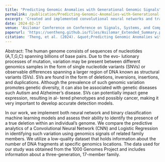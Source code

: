 ```yaml
---
title: "Predicting Genomic Anomalies with Generational Genomic Signals"
permalink: /publication/Predicting-Genomic-Anomalies-with-Generational-Genomic-Signals
excerpt: 'Created and implemented convolutional neural networks and transformer architecture using PyTorch to predict structural variants (SVs) within an individual’s genome. This project utilized low-quality observation signal data from nine related family members that were transformed into a 3x3 image and fed through the architecture. The results indicate 67.87% accuracy. The abstract is under review for the Asilomar Conference on Conference on Signals, Systems, and Computers. (Research Advisor: Dr. Mario Banuelos, Department of Mathematics)'
date: 2024-02-17
venue: 'Asilomar Conference on Conference on Signals, Systems, and Computers'
paperurl: 'https://sentheng.github.io/files/Asilomar_Extended_Summary.pdf'
citation: 'Theng, et al. (2024). &quot;Predicting Genomic Anomalies with Generational Genomic Signals.&quot; <i>Asilomar Conference on Conference on Signals, Systems, and Computers</i>.'
---
```


Abstract: The human genome consists of sequences of nucleotides (A,T,G,C) spanning billions of base pairs. Due to the evo- lutionary processes of mutation, variation may be present between different genomics samples in the form of single nucleotide variants (SNVs) or observable differences spanning a larger region of DNA known as structural variants (SVs). SVs are found in the form of deletions, inversions, insertions, and duplications. Although the prevalence of such genomic variation promotes genetic diversity, it can also be associated with genetic diseases such Autism and Alzheimer’s disease. SVs can potentially impact gene expression, resulting in al- tered phenotypes and possibly cancer, making it very important to develop accurate detection models.

In our work, we implement both neural network and binary classification machine learning models and assess their ability to identify the presence of a true deletion within an individual’s genome. We compare the predictive analytics of a Convolutional Neural Network (CNN) and Logistic Regression in identifying such variation using genomics signals of related family members. We utilize a low-quality dataset that holds information about the number of DNA fragments at specific genomics locations. The data used for our study was obtained from the 1000 Genomes Project and includes information about a three-generation, 17-member family.
